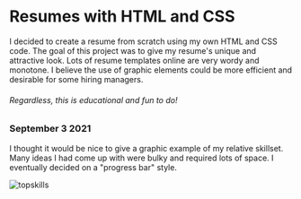 # Resumes with HTML and CSS
I decided to create a resume from scratch using my own HTML and CSS code.
The goal of this project was to give my resume's unique and attractive look.
Lots of resume templates online are very wordy and monotone. 
I believe the use of graphic elements could be more efficient and desirable for some hiring managers.

###### Regardless, this is educational and fun to do!

### September 3 2021
I thought it would be nice to give a graphic example of my relative skillset. Many ideas I had come up with were bulky and required lots of space. I eventually decided on a "progress bar" style.

![topskills](https://user-images.githubusercontent.com/67619336/131799303-1d84b0bb-f1cc-46d6-ba1b-76fd05bbcce8.png)

